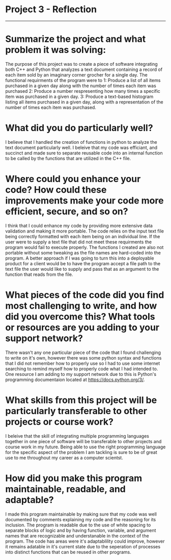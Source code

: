 # Project 3 - Reflection
------------------------
# Summarize the project and what problem it was solving:
  The purpose of this project was to create a piece of software integrating both C++ and Python that analyzes a text document containing a record of each item sold by an imaginary corner grocher for a single day. 
  The functional requirments of the program were to 
     1: Produce a list of all items purchased in a given day along with the number of times each item was purchased
     2: Produce a number respresenting how many times a specific item was purchased in a given day.
     3: Produce a text-based histogram listing all items purchased in a given day, along with a representation of the number of times each item was purchased.
     
# What did you do particularly well?
  I believe that I handled the creation of functions in python to analyze the text document particularly well. I beleive that my code was efficiant, and succinct and made sure 
  to separate reusable code into an internal function to be called by the functions that are utilized in the C++ file.
  
# Where could you enhance your code? How could these improvements make your code more efficient, secure, and so on?
  I think that I could enhance my code by providing more extensive data validation and making it more portable. The code relies on the input text file being correctly formatted
  with each item being on an individual line. If the user were to supply a text file that did not meet these requirments the program would fail to execute properly.
  The functions I created are also not portable without some tweaking as the file names are hard-coded into the program. A better approach if I was going to turn this into
  a deployable product for a client would be to have the program accept a file path to the text file the user would like to supply and pass that as an argument to the function 
  that reads from the file.
  
# What pieces of the code did you find most challenging to write, and how did you overcome this? What tools or resources are you adding to your support network?
  There wasn't any one particular piece of the code that I found challenging to write on it's own, however there was some python syntax and functions that I did not remember
  how to properly use so I had to use some internet searching to remind myself how to properly code what I had intended to. One resource I am adding to my support network due
  to this is Python's programming documentaion located at https://docs.python.org/3/. 
  

# What skills from this project will be particularly transferable to other projects or course work?
  I beleive that the skill of integrating multiple programming languages together in one piece of software will be transferable to other projects and course work in my future. 
  Being able to use the right programming language for the specific aspect of the problem I am tackling is sure to be of great use to me throughout my career as a computer
  scientst.
  
# How did you make this program maintainable, readable, and adaptable? 
  I made this program maintainable by making sure that my code was well documented by comments explaining my code and the reasoning for its inclusion.
  The program is readable due to the use of white spacing to separate blocks of logic and by having function, variable, and argument names that are recognizable and
  understanable in the context of the program. The code has areas were it's adaptablility could improve, however it remains adatable in it's current state due to the seperation
  of processes into distinct functions that can be reused in other programs. 
